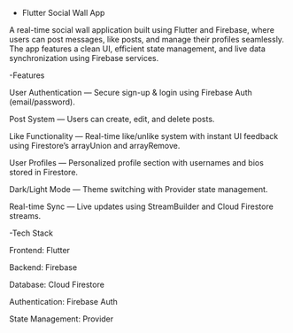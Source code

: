 - Flutter Social Wall App

A real-time social wall application built using Flutter and Firebase, where users can post messages, like posts, and manage their profiles seamlessly. The app features a clean UI, efficient state management, and live data synchronization using Firebase services.

-Features

User Authentication — Secure sign-up & login using Firebase Auth (email/password).

Post System — Users can create, edit, and delete posts.

Like Functionality — Real-time like/unlike system with instant UI feedback using Firestore’s arrayUnion and arrayRemove.

User Profiles — Personalized profile section with usernames and bios stored in Firestore.

Dark/Light Mode — Theme switching with Provider state management.

Real-time Sync — Live updates using StreamBuilder and Cloud Firestore streams.

-Tech Stack

Frontend: Flutter

Backend: Firebase

Database: Cloud Firestore

Authentication: Firebase Auth

State Management: Provider
